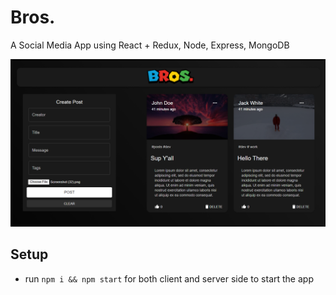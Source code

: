 # Bros.

A Social Media App using React + Redux, Node, Express, MongoDB

![](image/README/1630021337365.png)


## Setup

- run ```npm i && npm start``` for both client and server side to start the app
